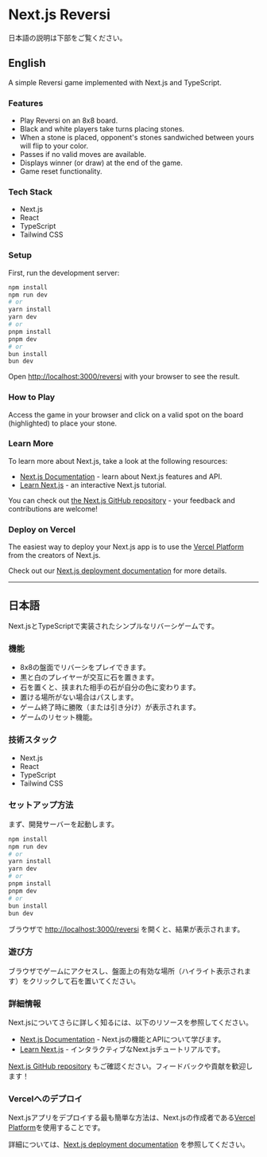 # Next.js Reversi

日本語の説明は下部をご覧ください。

## English

A simple Reversi game implemented with Next.js and TypeScript.

### Features

*   Play Reversi on an 8x8 board.
*   Black and white players take turns placing stones.
*   When a stone is placed, opponent's stones sandwiched between yours will flip to your color.
*   Passes if no valid moves are available.
*   Displays winner (or draw) at the end of the game.
*   Game reset functionality.

### Tech Stack

*   Next.js
*   React
*   TypeScript
*   Tailwind CSS

### Setup

First, run the development server:

```bash
npm install
npm run dev
# or
yarn install
yarn dev
# or
pnpm install
pnpm dev
# or
bun install
bun dev
```

Open [http://localhost:3000/reversi](http://localhost:3000/reversi) with your browser to see the result.

### How to Play

Access the game in your browser and click on a valid spot on the board (highlighted) to place your stone.

### Learn More

To learn more about Next.js, take a look at the following resources:

*   [Next.js Documentation](https://nextjs.org/docs) - learn about Next.js features and API.
*   [Learn Next.js](https://nextjs.org/learn) - an interactive Next.js tutorial.

You can check out [the Next.js GitHub repository](https://github.com/vercel/next.js) - your feedback and contributions are welcome!

### Deploy on Vercel

The easiest way to deploy your Next.js app is to use the [Vercel Platform](https://vercel.com/new?utm_medium=default-template&filter=next.js&utm_source=create-next-app&utm_campaign=create-next-app-readme) from the creators of Next.js.

Check out our [Next.js deployment documentation](https://nextjs.org/docs/app/building-your-application/deploying) for more details.

---

## 日本語

Next.jsとTypeScriptで実装されたシンプルなリバーシゲームです。

### 機能

*   8x8の盤面でリバーシをプレイできます。
*   黒と白のプレイヤーが交互に石を置きます。
*   石を置くと、挟まれた相手の石が自分の色に変わります。
*   置ける場所がない場合はパスします。
*   ゲーム終了時に勝敗（または引き分け）が表示されます。
*   ゲームのリセット機能。

### 技術スタック

*   Next.js
*   React
*   TypeScript
*   Tailwind CSS

### セットアップ方法

まず、開発サーバーを起動します。

```bash
npm install
npm run dev
# or
yarn install
yarn dev
# or
pnpm install
pnpm dev
# or
bun install
bun dev
```

ブラウザで [http://localhost:3000/reversi](http://localhost:3000/reversi) を開くと、結果が表示されます。

### 遊び方

ブラウザでゲームにアクセスし、盤面上の有効な場所（ハイライト表示されます）をクリックして石を置いてください。

### 詳細情報

Next.jsについてさらに詳しく知るには、以下のリソースを参照してください。

*   [Next.js Documentation](https://nextjs.org/docs) - Next.jsの機能とAPIについて学びます。
*   [Learn Next.js](https://nextjs.org/learn) - インタラクティブなNext.jsチュートリアルです。

[Next.js GitHub repository](https://github.com/vercel/next.js) もご確認ください。フィードバックや貢献を歓迎します！

### Vercelへのデプロイ

Next.jsアプリをデプロイする最も簡単な方法は、Next.jsの作成者である[Vercel Platform](https://vercel.com/new?utm_medium=default-template&filter=next.js&utm_source=create-next-app&utm_campaign=create-next-app-readme)を使用することです。

詳細については、[Next.js deployment documentation](https://nextjs.org/docs/app/building-your-application/deploying) を参照してください。
